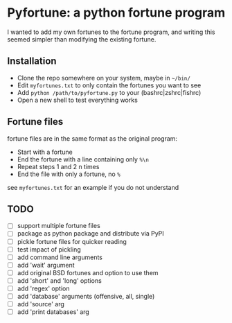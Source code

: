 # Pyfortune: a python fortune program
I wanted to add my own fortunes to the fortune program, and writing this seemed simpler than modifying the existing fortune.

## Installation
* Clone the repo somewhere on your system, maybe in `~/bin/`
* Edit `myfortunes.txt` to only contain the fortunes you want to see
* Add `python /path/to/pyfortune.py` to your (bashrc|zshrc|fishrc)
* Open a new shell to test everything works

## Fortune files
fortune files are in the same format as the original program:

* Start with a fortune
* End the fortune with a line containing only `%\n`
* Repeat steps 1 and 2 n times
* End the file with only a fortune, no `%`


see `myfortunes.txt` for an example if you do not understand

## TODO
- [ ] support multiple fortune files
- [ ] package as python package and distribute via PyPI
- [ ] pickle fortune files for quicker reading
- [ ] test impact of pickling
- [ ] add command line arguments
- [ ] add 'wait' argument
- [ ] add original BSD fortunes and option to use them
- [ ] add 'short' and 'long' options
- [ ] add 'regex' option
- [ ] add 'database' arguments (offensive, all, single)
- [ ] add 'source' arg
- [ ] add 'print databases' arg
